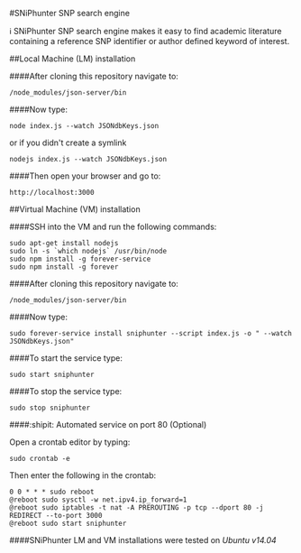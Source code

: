 #SNiPhunter SNP search engine

:information_source: SNiPhunter SNP search engine makes it easy to find academic literature containing a reference SNP identifier or author defined keyword of interest.

##Local Machine (LM) installation

####After cloning this repository navigate to:

    /node_modules/json-server/bin

####Now type:

    node index.js --watch JSONdbKeys.json

or if you didn't create a symlink

    nodejs index.js --watch JSONdbKeys.json

####Then open your browser and go to:

    http://localhost:3000



##Virtual Machine (VM) installation

####SSH into the VM and run the following commands:

    sudo apt-get install nodejs
    sudo ln -s `which nodejs` /usr/bin/node
    sudo npm install -g forever-service
    sudo npm install -g forever

####After cloning this repository navigate to:

    /node_modules/json-server/bin

####Now type:

    sudo forever-service install sniphunter --script index.js -o " --watch JSONdbKeys.json"

####To start the service type:

    sudo start sniphunter

####To stop the service type:

    sudo stop sniphunter

####:shipit: Automated service on port 80 (Optional)

Open a crontab editor by typing:

    sudo crontab -e

Then enter the following in the crontab:

    0 0 * * * sudo reboot
    @reboot sudo sysctl -w net.ipv4.ip_forward=1
    @reboot sudo iptables -t nat -A PREROUTING -p tcp --dport 80 -j REDIRECT --to-port 3000
    @reboot sudo start sniphunter



####SNiPhunter LM and VM installations were tested on *Ubuntu v14.04*